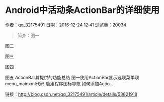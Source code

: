 # Android中活动条ActionBar的详细使用
作者：qq_32175491
日期：2016-12-24 12:41
浏览量：20034
> 简介：图一 
 
图二 
 
图三 
 
图四 
 
图五 
ActionBar其提供的功能总结
图一使用ActionBar显示选项菜单项
menu_mainxml代码
启用程序图标导航
如何添加Actio...

 链接：http://blog.csdn.net/qq_32175491/article/details/53821918
